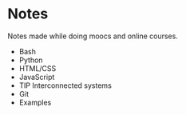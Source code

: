 # Notes
Notes made while doing moocs and online courses.

- Bash
- Python
- HTML/CSS
- JavaScript
- TIP Interconnected systems
- Git
- Examples
